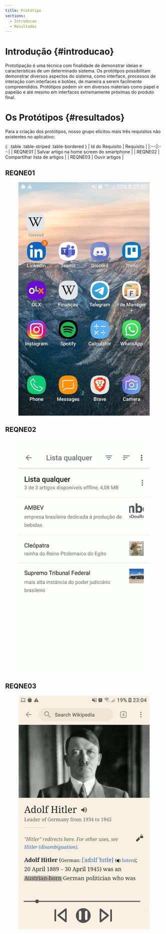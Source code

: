 ```yaml
---
title: Protótipo
sections:
  - Introducao
  - Resultados
---
```


# Introdução {#introducao}

Prototipação é uma técnica com finalidade de demonstrar ideias e características de um determinado sistema. Os protótipos possibilitam demonstrar diversos aspectos do sistema, como interface, processos de interação com interfaces e botões, de maneira a serem facilmente compreendidos. Protótipos podem vir em diversos materiais como papel e papelão e até mesmo em interfaces extremamente próximas do produto final. 

# Os Protótipos {#resultados}

Para a criação dos protótipos, nosso grupo elicitou mais três requisitos não existentes no aplicativo:

<div class="table-responsive">

{: .table .table-striped .table-bordered }
| Id do Requisito | Requisito |
|:--:|:--:|
| REQNE01 | Salvar artigo na home screen do smartphone | 
| REQNE02 | Compartilhar lista de artigos | 
| REQNE03 | Ouvir artigos |

</div>

## REQNE01

<div style = "display: flex; justify-content: center">

<div class="screenshot-holder" style="display: flex; width: 30em; justify-content: center;">
<a href="assets/images/prototipacao/homeScreen.jpg" data-title="HomeScreen" data-toggle="lightbox">
<img class="img-responsive" src="assets/images/prototipacao/homeScreen.jpg" alt="screenshot" style="width: 100%" />
</a>
<a class="mask" href="assets/images/prototipacao/homeScreen.jpg" data-title="HomeScreen" data-toggle="lightbox"><i class="icon fa fa-search-plus"></i>
</a>
</div>

</div>

## REQNE02

<div style = "display: flex; justify-content: center">

<div class="screenshot-holder" style="display: flex; width: 30em; justify-content: center;">
<a href="assets/images/prototipacao/compartilharArtigos.gif" data-title="Compartilhar artigo" data-toggle="lightbox">
<img class="img-responsive" src="assets/images/prototipacao/compartilharArtigos.gif" alt="screenshot" style="width: 100%" />
</a>
<a class="mask" href="assets/images/prototipacao/compartilharArtigos.gif" data-title="Compartilhar artigo" data-toggle="lightbox"><i class="icon fa fa-search-plus"></i>
</a>
</div>

</div>

## REQNE03

<div style = "display: flex; justify-content: center;">

<div class="screenshot-holder" style="display: flex; width: 30em; justify-content: center;">
<a href="assets/images/prototipacao/ouvirArtigo.gif" data-title="Ouvir artigo" data-toggle="lightbox">
<img class="img-responsive" src="assets/images/prototipacao/ouvirArtigo.gif" alt="screenshot" style="width: 100%" />
</a>
<a class="mask" href="assets/images/prototipacao/ouvirArtigo.gif" data-title="Ouvir artigo" data-toggle="lightbox"><i class="icon fa fa-search-plus"></i>
</a>
</div>

</div>